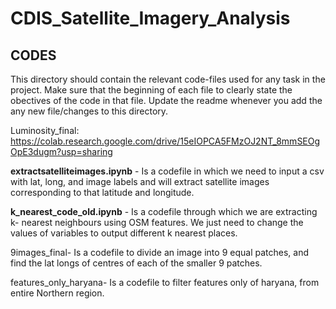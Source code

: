 # CDIS_Satellite_Imagery_Analysis
## CODES
This directory should contain the relevant code-files used for any task in the project. Make sure that the beginning of each file to clearly state the
obectives of the code in that file. Update the readme whenever you add the any new file/changes to this directory.

Luminosity_final:
https://colab.research.google.com/drive/15eIOPCA5FMzOJ2NT_8mmSEOgOpE3dugm?usp=sharing 

**extractsatelliteimages.ipynb** - Is a codefile in which we need to input a csv with lat, long, and image labels and will extract satellite images corresponding to that latitude and longitude. 

**k_nearest_code_old.ipynb** - Is a codefile through which we are extracting k- nearest neighbours using OSM features. We just need to change the values of variables to output different k nearest places. 

9images_final- Is a codefile to divide an image into 9 equal patches, and find the lat longs of centres of each of the smaller 9 patches.

features_only_haryana- Is a codefile to filter features only of haryana, from entire Northern region.
